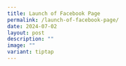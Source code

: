 ```yaml
---
title: Launch of Facebook Page
permalink: /launch-of-facebook-page/
date: 2024-07-02
layout: post
description: ""
image: ""
variant: tiptap
---
```

